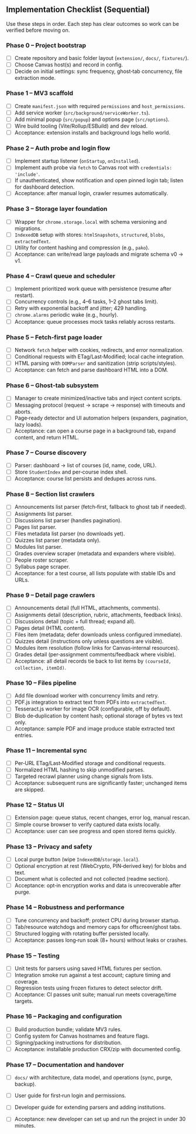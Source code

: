 ## Implementation Checklist (Sequential)

Use these steps in order. Each step has clear outcomes so work can be verified before moving on.

### Phase 0 – Project bootstrap
- [ ] Create repository and basic folder layout (`extension/`, `docs/`, `fixtures/`).
- [ ] Choose Canvas host(s) and record in config.
- [ ] Decide on initial settings: sync frequency, ghost‑tab concurrency, file extraction mode.

### Phase 1 – MV3 scaffold
- [ ] Create `manifest.json` with required `permissions` and `host_permissions`.
- [ ] Add service worker (`src/background/serviceWorker.ts`).
- [ ] Add minimal popup (`src/popup`) and options page (`src/options`).
- [ ] Wire build tooling (Vite/Rollup/ESBuild) and dev reload.
- [ ] Acceptance: extension installs and background logs hello world.

### Phase 2 – Auth probe and login flow
- [ ] Implement startup listener (`onStartup`, `onInstalled`).
- [ ] Implement auth probe via `fetch` to Canvas root with `credentials: 'include'`.
- [ ] If unauthenticated, show notification and open pinned login tab; listen for dashboard detection.
- [ ] Acceptance: after manual login, crawler resumes automatically.

### Phase 3 – Storage layer foundation
- [ ] Wrapper for `chrome.storage.local` with schema versioning and migrations.
- [ ] `IndexedDB` setup with stores: `htmlSnapshots`, `structured`, `blobs`, `extractedText`.
- [ ] Utility for content hashing and compression (e.g., `pako`).
- [ ] Acceptance: can write/read large payloads and migrate schema v0 → v1.

### Phase 4 – Crawl queue and scheduler
- [ ] Implement prioritized work queue with persistence (resume after restart).
- [ ] Concurrency controls (e.g., 4–6 tasks, 1–2 ghost tabs limit).
- [ ] Retry with exponential backoff and jitter; 429 handling.
- [ ] `chrome.alarms` periodic wake (e.g., hourly).
- [ ] Acceptance: queue processes mock tasks reliably across restarts.

### Phase 5 – Fetch‑first page loader
- [ ] Network `fetch` helper with cookies, redirects, and error normalization.
- [ ] Conditional requests with ETag/Last‑Modified; local cache integration.
- [ ] HTML parsing with `DOMParser` and sanitization (strip scripts/styles).
- [ ] Acceptance: can fetch and parse dashboard HTML into a DOM.

### Phase 6 – Ghost‑tab subsystem
- [ ] Manager to create minimized/inactive tabs and inject content scripts.
- [ ] Messaging protocol (request → scrape → response) with timeouts and aborts.
- [ ] Page‑ready detector and UI automation helpers (expanders, pagination, lazy loads).
- [ ] Acceptance: can open a course page in a background tab, expand content, and return HTML.

### Phase 7 – Course discovery
- [ ] Parser: dashboard → list of courses (id, name, code, URL).
- [ ] Store `StudentIndex` and per‑course index shell.
- [ ] Acceptance: course list persists and dedupes across runs.

### Phase 8 – Section list crawlers
- [ ] Announcements list parser (fetch‑first, fallback to ghost tab if needed).
- [ ] Assignments list parser.
- [ ] Discussions list parser (handles pagination).
- [ ] Pages list parser.
- [ ] Files metadata list parser (no downloads yet).
- [ ] Quizzes list parser (metadata only).
- [ ] Modules list parser.
- [ ] Grades overview scraper (metadata and expanders where visible).
- [ ] People roster scraper.
- [ ] Syllabus page scraper.
- [ ] Acceptance: for a test course, all lists populate with stable IDs and URLs.

### Phase 9 – Detail page crawlers
- [ ] Announcements detail (full HTML, attachments, comments).
- [ ] Assignments detail (description, rubric, attachments, feedback links).
- [ ] Discussions detail (topic + full thread; expand all).
- [ ] Pages detail (HTML content).
- [ ] Files item (metadata; defer downloads unless configured immediate).
- [ ] Quizzes detail (instructions only unless questions are visible).
- [ ] Modules item resolution (follow links for Canvas‑internal resources).
- [ ] Grades detail (per‑assignment comments/feedback where visible).
- [ ] Acceptance: all detail records tie back to list items by `(courseId, collection, itemId)`.

### Phase 10 – Files pipeline
- [ ] Add file download worker with concurrency limits and retry.
- [ ] PDF.js integration to extract text from PDFs into `extractedText`.
- [ ] Tesseract.js worker for image OCR (configurable, off by default).
- [ ] Blob de‑duplication by content hash; optional storage of bytes vs text only.
- [ ] Acceptance: sample PDF and image produce stable extracted text entries.

### Phase 11 – Incremental sync
- [ ] Per‑URL ETag/Last‑Modified storage and conditional requests.
- [ ] Normalized HTML hashing to skip unmodified parses.
- [ ] Targeted recrawl planner using change signals from lists.
- [ ] Acceptance: subsequent runs are significantly faster; unchanged items are skipped.

### Phase 12 – Status UI
- [ ] Extension page: queue status, recent changes, error log, manual rescan.
- [ ] Simple course browser to verify captured data exists locally.
- [ ] Acceptance: user can see progress and open stored items quickly.

### Phase 13 – Privacy and safety
- [ ] Local purge button (wipe `IndexedDB`/`storage.local`).
- [ ] Optional encryption at rest (WebCrypto, PIN‑derived key) for blobs and text.
- [ ] Document what is collected and not collected (readme section).
- [ ] Acceptance: opt‑in encryption works and data is unrecoverable after purge.

### Phase 14 – Robustness and performance
- [ ] Tune concurrency and backoff; protect CPU during browser startup.
- [ ] Tab/resource watchdogs and memory caps for offscreen/ghost tabs.
- [ ] Structured logging with rotating buffer persisted locally.
- [ ] Acceptance: passes long‑run soak (8+ hours) without leaks or crashes.

### Phase 15 – Testing
- [ ] Unit tests for parsers using saved HTML fixtures per section.
- [ ] Integration smoke run against a test account; capture timing and coverage.
- [ ] Regression tests using frozen fixtures to detect selector drift.
- [ ] Acceptance: CI passes unit suite; manual run meets coverage/time targets.

### Phase 16 – Packaging and configuration
- [ ] Build production bundle; validate MV3 rules.
- [ ] Config system for Canvas hostnames and feature flags.
- [ ] Signing/packing instructions for distribution.
- [ ] Acceptance: installable production CRX/zip with documented config.

### Phase 17 – Documentation and handover
- [ ] `docs/` with architecture, data model, and operations (sync, purge, backup).
- [ ] User guide for first‑run login and permissions.
- [ ] Developer guide for extending parsers and adding institutions.
- [ ] Acceptance: new developer can set up and run the project in under 30 minutes.


